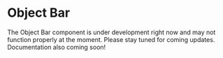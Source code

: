 

# Object Bar

The Object Bar component is under development right now and may not function properly at the moment. Please stay tuned for coming updates. Documentation also coming soon!